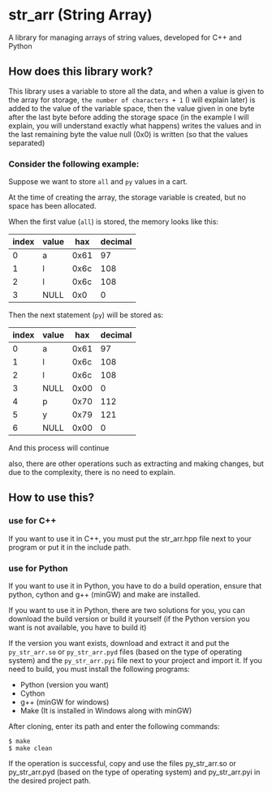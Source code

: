 str_arr (String Array)
======================

A library for managing arrays of string values, developed for C++ and Python

How does this library work?
---------------------------

This library uses a variable to store all the data, and when a value is given to the array for storage, `the number of characters + 1` (I will explain later) is added to the value of the variable space, then the value given in one byte after the last byte before adding the storage space (in the example I will explain, you will understand exactly what happens) writes the values and in the last remaining byte the value null (0x0) is written (so that the values separated)

### Consider the following example:

Suppose we want to store `all` and `py` values in a cart.

At the time of creating the array, the storage variable is created, but no space has been allocated.

When the first value (`all`) is stored, the memory looks like this:

| index | value | hax  | decimal |
| ----- | ----- | ---- | ------- |
| 0     | a     | 0x61 | 97      |
| 1     | l     | 0x6c | 108     |
| 2     | l     | 0x6c | 108     |
| 3     | NULL  | 0x0  | 0       |

Then the next statement (`py`) will be stored as:

| index | value | hax  | decimal |
| ----- | ----- | ---- | ------- |
| 0     | a     | 0x61 | 97      |
| 1     | l     | 0x6c | 108     |
| 2     | l     | 0x6c | 108     |
| 3     | NULL  | 0x00 | 0       |
| 4     | p     | 0x70 | 112     |
| 5     | y     | 0x79 | 121     |
| 6     | NULL  | 0x00 | 0       |

And this process will continue

also, there are other operations such as extracting and making changes, but due to the complexity, there is no need to explain.

How to use this?
----------------

### use for C++
If you want to use it in C++, you must put the str_arr.hpp file next to your program or put it in the include path.

### use for Python
If you want to use it in Python, you have to do a build operation, ensure that python, cython and g++ (minGW) and make are installed.

If you want to use it in Python, there are two solutions for you, you can download the build version or build it yourself (if the Python version you want is not available, you have to build it)

If the version you want exists, download and extract it and put the `py_str_arr.so` or `py_str_arr.pyd` files (based on the type of operating system) and the `py_str_arr.pyi` file next to your project and import it.
If you need to build, you must install the following programs:

- Python (version you want)
- Cython
- g++ (minGW for windows)
- Make (It is installed in Windows along with minGW)

After cloning, enter its path and enter the following commands:
```console
$ make
$ make clean
```

If the operation is successful, copy and use the files py_str_arr.so or py_str_arr.pyd (based on the type of operating system) and py_str_arr.pyi in the desired project path.
